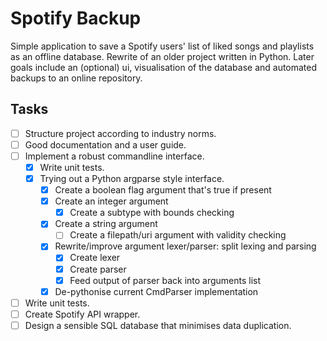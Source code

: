 # Spotify Backup
Simple application to save a Spotify users' list of liked songs and 
playlists as an offline database. Rewrite of an older project written in 
Python. Later goals include an (optional) ui, visualisation of the
database and automated backups to an online repository.

## Tasks
- [ ] Structure project according to industry norms.
- [ ] Good documentation and a user guide.
- [ ] Implement a robust commandline interface.
  - [x] Write unit tests.
  - [x] Trying out a Python argparse style interface.
    - [x] Create a boolean flag argument that's true if present
    - [x] Create an integer argument
      - [x] Create a subtype with bounds checking
    - [x] Create a string argument
      - [ ] Create a filepath/uri argument with validity checking
    - [x] Rewrite/improve argument lexer/parser: split lexing and parsing
      - [x] Create lexer
      - [x] Create parser
      - [x] Feed output of parser back into arguments list
    - [x] De-pythonise current CmdParser implementation
- [ ] Write unit tests.
- [ ] Create Spotify API wrapper.
- [ ] Design a sensible SQL database that minimises data duplication.
